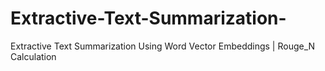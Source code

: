 # Extractive-Text-Summarization-
Extractive Text Summarization Using Word Vector Embeddings | Rouge_N Calculation
